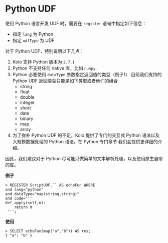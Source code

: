 # Python UDF
使用 Python 语言开发 UDF 时，需要在 `register` 语句中指定如下信息：
- 指定 `lang` 为 Python
- 指定 `udfType` 为 UDF

对于 Python UDF，特别说明以下几点：

1. Kolo 支持 Python 版本为 `2.7.1`
2. Python 不支持任何 native 库，比如 `numpy`.
3. Python 必要使用 `dataType` 参数指定返回值的类型（例子1）
   目前我们支持的 Python UDF 返回类型只能是如下类型或者他们的组合 
   - string
   - float
   - double 
   - integer
   - short
   - date
   - binary
   - map
   - array
4. 为了弥补 Python UDF 的不足，Kolo 提供了专门的交互式 Python 语法以及大规模数据处理的 Python 语法。在 Python 专门章节 我们会提供更详细的介绍。

因此，我们建议对于 Python 尽可能只做简单的文本解析处理，以及使用原生自带的库。

**例子**
```
> REGISTER ScriptUDF.`` AS echoFun WHERE
and lang="python"
and dataType="map(string,string)"
and code='''
def apply(self,m):
    return m
 ''';
```
**使用**
```
> SELECT echoFun(map("a","b")) AS res;
{ "a": "b" }
```